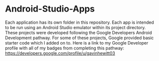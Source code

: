# Android-Studio-Apps
Each application has its own folder in this repository. Each app is intended to be run using an Android Studio emulator within its project directory. These projects were developed following the Google Developers Android Development pathway. For some of these projects, Google provided basic starter code which I added on to. Here is a link to my Google Developer profile with all of my badges from completing this pathway: https://developers.google.com/profile/u/gavinhewitt03
